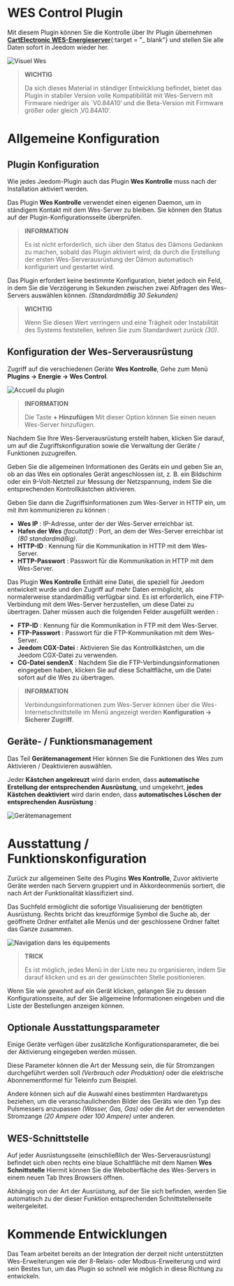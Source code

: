 # WES Control Plugin

Mit diesem Plugin können Sie die Kontrolle über Ihr Plugin übernehmen [**CartElectronic WES-Energieserver**](https://www.cartelectronic.fr/content/8-serveur-wes){:target = "\_ blank"} und stellen Sie alle Daten sofort in Jeedom wieder her.

![Visuel Wes](../../core/config/general.png)

>**WICHTIG**
>
>Da sich dieses Material in ständiger Entwicklung befindet, bietet das Plugin in stabiler Version volle Kompatibilität mit Wes-Servern mit Firmware niedriger als `V0.84A10‘ und die Beta-Version mit Firmware größer oder gleich ‚V0.84A10‘.

# Allgemeine Konfiguration

## Plugin Konfiguration

Wie jedes Jeedom-Plugin auch das Plugin **Wes Kontrolle** muss nach der Installation aktiviert werden.

Das Plugin **Wes Kontrolle** verwendet einen eigenen Daemon, um in ständigem Kontakt mit dem Wes-Server zu bleiben. Sie können den Status auf der Plugin-Konfigurationsseite überprüfen.

>**INFORMATION**
>
>Es ist nicht erforderlich, sich über den Status des Dämons Gedanken zu machen, sobald das Plugin aktiviert wird, da durch die Erstellung der ersten Wes-Serverausrüstung der Dämon automatisch konfiguriert und gestartet wird.

Das Plugin erfordert keine bestimmte Konfiguration, bietet jedoch ein Feld, in dem Sie die Verzögerung in Sekunden zwischen zwei Abfragen des Wes-Servers auswählen können. *(Standardmäßig 30 Sekunden)*

>**WICHTIG**
>
>Wenn Sie diesen Wert verringern und eine Trägheit oder Instabilität des Systems feststellen, kehren Sie zum Standardwert zurück *(30)*.

## Konfiguration der Wes-Serverausrüstung

Zugriff auf die verschiedenen Geräte **Wes Kontrolle**, Gehe zum Menü **Plugins → Energie → Wes Control**.

![Accueil du plugin](../images/wescontrol_navigate.png)

>**INFORMATION**
>
>Die Taste **+ Hinzufügen** Mit dieser Option können Sie einen neuen Wes-Server hinzufügen.

Nachdem Sie Ihre Wes-Serverausrüstung erstellt haben, klicken Sie darauf, um auf die Zugriffskonfiguration sowie die Verwaltung der Geräte / Funktionen zuzugreifen.

Geben Sie die allgemeinen Informationen des Geräts ein und geben Sie an, ob an das Wes ein optionales Gerät angeschlossen ist, z. B. ein Bildschirm oder ein 9-Volt-Netzteil zur Messung der Netzspannung, indem Sie die entsprechenden Kontrollkästchen aktivieren.

Geben Sie dann die Zugriffsinformationen zum Wes-Server in HTTP ein, um mit ihm kommunizieren zu können :
- **Wes IP** : IP-Adresse, unter der der Wes-Server erreichbar ist.
- **Hafen der Wes** *(facultatif)* : Port, an dem der Wes-Server erreichbar ist *(80 standardmäßig)*.
- **HTTP-ID** : Kennung für die Kommunikation in HTTP mit dem Wes-Server.
- **HTTP-Passwort** : Passwort für die Kommunikation in HTTP mit dem Wes-Server.

Das Plugin **Wes Kontrolle** Enthält eine Datei, die speziell für Jeedom entwickelt wurde und den Zugriff auf mehr Daten ermöglicht, als normalerweise standardmäßig verfügbar sind. Es ist erforderlich, eine FTP-Verbindung mit dem Wes-Server herzustellen, um diese Datei zu übertragen. Daher müssen auch die folgenden Felder ausgefüllt werden :
- **FTP-ID** : Kennung für die Kommunikation in FTP mit dem Wes-Server.
- **FTP-Passwort** : Passwort für die FTP-Kommunikation mit dem Wes-Server.
- **Jeedom CGX-Datei** : Aktivieren Sie das Kontrollkästchen, um die Jeedom CGX-Datei zu verwenden.
- **CG-Datei sendenX** : Nachdem Sie die FTP-Verbindungsinformationen eingegeben haben, klicken Sie auf diese Schaltfläche, um die Datei sofort auf die Wes zu übertragen.

>**INFORMATION**
>
>Verbindungsinformationen zum Wes-Server können über die Wes-Internetschnittstelle im Menü angezeigt werden **Konfiguration → Sicherer Zugriff**.

## Geräte- / Funktionsmanagement

Das Teil **Gerätemanagement** Hier können Sie die Funktionen des Wes zum Aktivieren / Deaktivieren auswählen.

Jeder **Kästchen angekreuzt** wird darin enden, dass **automatische Erstellung der entsprechenden Ausrüstung**, und umgekehrt, **jedes Kästchen deaktiviert** wird darin enden, dass **automatisches Löschen der entsprechenden Ausrüstung** :

![Gerätemanagement](../images/wescontrol_generalManage.png)

# Ausstattung / Funktionskonfiguration

Zurück zur allgemeinen Seite des Plugins **Wes Kontrolle**, Zuvor aktivierte Geräte werden nach Servern gruppiert und in Akkordeonmenüs sortiert, die nach Art der Funktionalität klassifiziert sind.

Das Suchfeld ermöglicht die sofortige Visualisierung der benötigten Ausrüstung. Rechts bricht das kreuzförmige Symbol die Suche ab, der geöffnete Ordner entfaltet alle Menüs und der geschlossene Ordner faltet das Ganze zusammen.

![Navigation dans les équipements](../images/wescontrol_screenshot1.png)

>**TRICK**
>
>Es ist möglich, jedes Menü in der Liste neu zu organisieren, indem Sie darauf klicken und es an der gewünschten Stelle positionieren.

Wenn Sie wie gewohnt auf ein Gerät klicken, gelangen Sie zu dessen Konfigurationsseite, auf der Sie allgemeine Informationen eingeben und die Liste der Bestellungen anzeigen können.

## Optionale Ausstattungsparameter

Einige Geräte verfügen über zusätzliche Konfigurationsparameter, die bei der Aktivierung eingegeben werden müssen.

Diese Parameter können die Art der Messung sein, die für Stromzangen durchgeführt werden soll *(Verbrauch oder Produktion)* oder die elektrische Abonnementformel für Teleinfo zum Beispiel.

Andere können sich auf die Auswahl eines bestimmten Hardwaretyps beziehen, um die veranschaulichenden Bilder des Geräts wie den Typ des Pulsmessers anzupassen *(Wasser, Gas, Gas)* oder die Art der verwendeten Stromzange *(20 Ampere oder 100 Ampere)* unter anderen.

## WES-Schnittstelle

Auf jeder Ausrüstungsseite (einschließlich der Wes-Serverausrüstung) befindet sich oben rechts eine blaue Schaltfläche mit dem Namen **Wes Schnittstelle** Hiermit können Sie die Weboberfläche des Wes-Servers in einem neuen Tab Ihres Browsers öffnen.

Abhängig von der Art der Ausrüstung, auf der Sie sich befinden, werden Sie automatisch zu der dieser Funktion entsprechenden Schnittstellenseite weitergeleitet.

# Kommende Entwicklungen

Das Team arbeitet bereits an der Integration der derzeit nicht unterstützten Wes-Erweiterungen wie der 8-Relais- oder Modbus-Erweiterung und wird sein Bestes tun, um das Plugin so schnell wie möglich in diese Richtung zu entwickeln.
